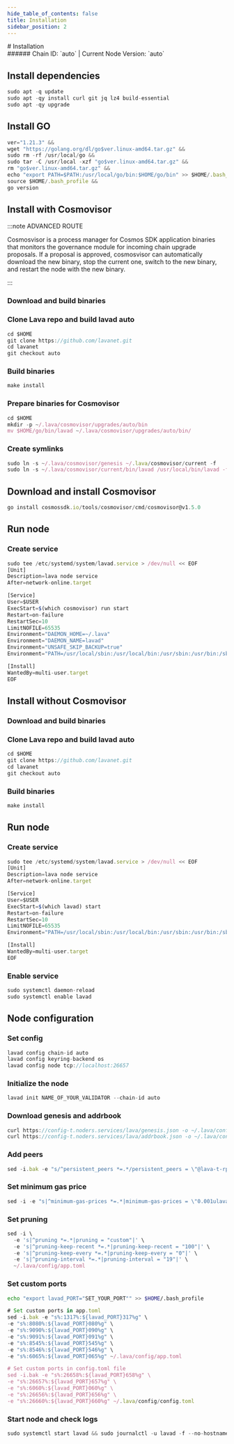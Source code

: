 ```yaml
---
hide_table_of_contents: false
title: Installation
sidebar_position: 2
---
```


<div class="h1-with-icon icon-lava">
# Installation
</div>
###### Chain ID: `auto` | Current Node Version: `auto`

## Install dependencies

```js
sudo apt -q update
sudo apt -qy install curl git jq lz4 build-essential
sudo apt -qy upgrade
```

## Install GO
```js
ver="1.21.3" &&
wget "https://golang.org/dl/go$ver.linux-amd64.tar.gz" &&
sudo rm -rf /usr/local/go &&
sudo tar -C /usr/local -xzf "go$ver.linux-amd64.tar.gz" &&
rm "go$ver.linux-amd64.tar.gz" &&
echo "export PATH=$PATH:/usr/local/go/bin:$HOME/go/bin" >> $HOME/.bash_profile &&
source $HOME/.bash_profile &&
go version
```

## Install with Cosmovisor
:::note ADVANCED ROUTE

Cosmosvisor is a process manager for Cosmos SDK application binaries that monitors the governance module for incoming chain upgrade proposals. If a proposal is approved, cosmosvisor can automatically download the new binary, stop the current one, switch to the new binary, and restart the node with the new binary.

:::
### Download and build binaries
### Clone Lava repo and build lavad auto
```js
cd $HOME
git clone https://github.com/lavanet.git
cd lavanet
git checkout auto
```

### Build binaries
```js
make install
```
### Prepare binaries for Cosmovisor
```js
cd $HOME
mkdir -p ~/.lava/cosmovisor/upgrades/auto/bin
mv $HOME/go/bin/lavad ~/.lava/cosmovisor/upgrades/auto/bin/
```

### Create symlinks
```js
sudo ln -s ~/.lava/cosmovisor/genesis ~/.lava/cosmovisor/current -f
sudo ln -s ~/.lava/cosmovisor/current/bin/lavad /usr/local/bin/lavad -f
```

## Download and install Cosmovisor
```js
go install cosmossdk.io/tools/cosmovisor/cmd/cosmovisor@v1.5.0
```

## Run node
### Create service
```js
sudo tee /etc/systemd/system/lavad.service > /dev/null << EOF
[Unit]
Description=lava node service
After=network-online.target

[Service]
User=$USER
ExecStart=$(which cosmovisor) run start
Restart=on-failure
RestartSec=10
LimitNOFILE=65535
Environment="DAEMON_HOME=~/.lava"
Environment="DAEMON_NAME=lavad"
Environment="UNSAFE_SKIP_BACKUP=true"
Environment="PATH=/usr/local/sbin:/usr/local/bin:/usr/sbin:/usr/bin:/sbin:/bin:/usr/games:/usr/local/games:/snap/bin:~/.lava/cosmovisor/current/bin"

[Install]
WantedBy=multi-user.target
EOF
```

## Install without Cosmovisor

### Download and build binaries
### Clone Lava repo and build lavad auto
```js
cd $HOME
git clone https://github.com/lavanet.git
cd lavanet
git checkout auto
```

### Build binaries
```js
make install
```

## Run node
### Create service
```js
sudo tee /etc/systemd/system/lavad.service > /dev/null << EOF
[Unit]
Description=lava node service
After=network-online.target

[Service]
User=$USER
ExecStart=$(which lavad) start
Restart=on-failure
RestartSec=10
LimitNOFILE=65535
Environment="PATH=/usr/local/sbin:/usr/local/bin:/usr/sbin:/usr/bin:/sbin:/bin:/usr/games:/usr/local/games:/snap/bin"

[Install]
WantedBy=multi-user.target
EOF
```

### Enable service
```js
sudo systemctl daemon-reload
sudo systemctl enable lavad
```

## Node configuration
### Set config
```js
lavad config chain-id auto
lavad config keyring-backend os
lavad config node tcp://localhost:26657
```

### Initialize the node
```js
lavad init NAME_OF_YOUR_VALIDATOR --chain-id auto
```

### Download genesis and addrbook
```js
curl https://config-t.noders.services/lava/genesis.json -o ~/.lava/config/genesis.json
curl https://config-t.noders.services/lava/addrbook.json -o ~/.lava/config/addrbook.json
```
### Add peers
```js
sed -i.bak -e "s/^persistent_peers *=.*/persistent_peers = \"@lava-t-rpc.noders.services:\"/" ~/.lava/config/config.toml
```

### Set minimum gas price
```js
sed -i -e "s|^minimum-gas-prices *=.*|minimum-gas-prices = \"0.001ulava\"|" ~/.lava/config/app.toml
```
### Set pruning
```js
sed -i \
  -e 's|^pruning *=.*|pruning = "custom"|' \
  -e 's|^pruning-keep-recent *=.*|pruning-keep-recent = "100"|' \
  -e 's|^pruning-keep-every *=.*|pruning-keep-every = "0"|' \
  -e 's|^pruning-interval *=.*|pruning-interval = "19"|' \
  ~/.lava/config/app.toml
```

### Set custom ports

```bash
echo "export lavad_PORT="SET_YOUR_PORT"" >> $HOME/.bash_profile
```

```js
# Set custom ports in app.toml
sed -i.bak -e "s%:1317%:${lavad_PORT}317%g" \
-e "s%:8080%:${lavad_PORT}080%g" \
-e "s%:9090%:${lavad_PORT}090%g" \
-e "s%:9091%:${lavad_PORT}091%g" \
-e "s%:8545%:${lavad_PORT}545%g" \
-e "s%:8546%:${lavad_PORT}546%g" \
-e "s%:6065%:${lavad_PORT}065%g" ~/.lava/config/app.toml

# Set custom ports in config.toml file
sed -i.bak -e "s%:26658%:${lavad_PORT}658%g" \
-e "s%:26657%:${lavad_PORT}657%g" \
-e "s%:6060%:${lavad_PORT}060%g" \
-e "s%:26656%:${lavad_PORT}656%g" \
-e "s%:26660%:${lavad_PORT}660%g" ~/.lava/config/config.toml
```

### Start node and check logs
```js
sudo systemctl start lavad && sudo journalctl -u lavad -f --no-hostname -o cat
```